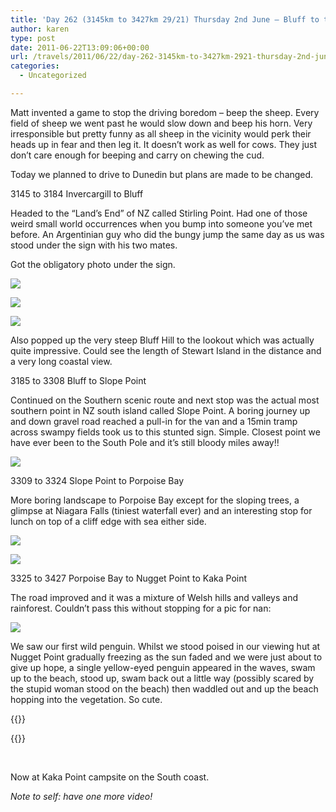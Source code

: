 ```yaml
---
title: 'Day 262 (3145km to 3427km 29/21) Thursday 2nd June – Bluff to two Southern points of NZ to one yellow-eyed penguin to Kaka Point campsite'
author: karen
type: post
date: 2011-06-22T13:09:06+00:00
url: /travels/2011/06/22/day-262-3145km-to-3427km-2921-thursday-2nd-june-bluff-to-two-southern-points-of-nz-to-one-yellow-eyed-penguin-to-kaka-point-campsite/
categories:
  - Uncategorized

---
```

Matt invented a game to stop the driving boredom – beep the sheep. Every field of sheep we went past he would slow down and beep his horn. Very irresponsible but pretty funny as all sheep in the vicinity would perk their heads up in fear and then leg it. It doesn’t work as well for cows. They just don’t care enough for beeping and carry on chewing the cud.

Today we planned to drive to Dunedin but plans are made to be changed. 

3145 to 3184 Invercargill to Bluff

Headed to the “Land’s End” of NZ called Stirling Point. Had one of those weird small world occurrences when you bump into someone you’ve met before. An Argentinian guy who did the bungy jump the same day as us was stood under the sign with his two mates. 

Got the obligatory photo under the sign.

![](/travels-wp-content/uploads/2011/06/P1070152.jpg)

![](/travels-wp-content/uploads/2011/06/IMG_7168.jpg)

![](/travels-wp-content/uploads/2011/06/P1070154.jpg)

Also popped up the very steep Bluff Hill to the lookout which was actually quite impressive. Could see the length of Stewart Island in the distance and a very long coastal view. 

3185 to 3308 Bluff to Slope Point

Continued on the Southern scenic route and next stop was the actual most southern point in NZ south island called Slope Point. A boring journey up and down gravel road reached a pull-in for the van and a 15min tramp across swampy fields took us to this stunted sign. Simple. Closest point we have ever been to the South Pole and it’s still bloody miles away!!

![](/travels-wp-content/uploads/2011/06/P1070164.jpg)

3309 to 3324 Slope Point to Porpoise Bay

More boring landscape to Porpoise Bay except for the sloping trees, a glimpse at Niagara Falls (tiniest waterfall ever) and an interesting stop for lunch on top of a cliff edge with sea either side.

![](/travels-wp-content/uploads/2011/06/P1070167.jpg)

![](/travels-wp-content/uploads/2011/06/P1070170.jpg)

3325 to 3427 Porpoise Bay to Nugget Point to Kaka Point

The road improved and it was a mixture of Welsh hills and valleys and rainforest. Couldn’t pass this without stopping for a pic for nan:

![](/travels-wp-content/uploads/2011/06/P1070173.jpg)

We saw our first wild penguin. Whilst we stood poised in our viewing hut at Nugget Point gradually freezing as the sun faded and we were just about to give up hope, a single yellow-eyed penguin appeared in the waves, swam up to the beach, stood up, swam back out a little way (possibly scared by the stupid woman stood on the beach) then waddled out and up the beach hopping into the vegetation. So cute.

{{<youtube Rc2uZkONNk4>}}

{{<youtube QZ6xPAZwoYQ>}}

&nbsp;

Now at Kaka Point campsite on the South coast.

_Note to self: have one more video!_

 [1]: http://www.mattburns.co.uk/travels/wp-content/uploads/2011/06/P1070152.jpg
 [2]: http://www.mattburns.co.uk/travels/wp-content/uploads/2011/06/IMG_7168.jpg
 [3]: http://www.mattburns.co.uk/travels/wp-content/uploads/2011/06/P1070154.jpg
 [4]: http://www.mattburns.co.uk/travels/wp-content/uploads/2011/06/P1070164.jpg
 [5]: http://www.mattburns.co.uk/travels/wp-content/uploads/2011/06/P1070167.jpg
 [6]: http://www.mattburns.co.uk/travels/wp-content/uploads/2011/06/P1070170.jpg
 [7]: http://www.mattburns.co.uk/travels/wp-content/uploads/2011/06/P1070173.jpg